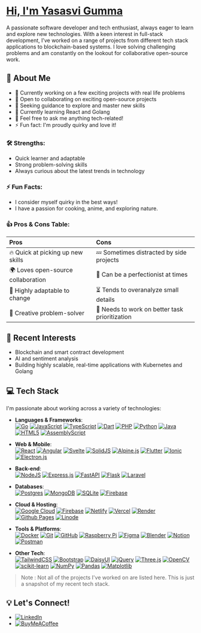 # [Hi, I'm Yasasvi Gumma](https://yasasvi.site/)

A passionate software developer and tech enthusiast, always eager to learn and explore new technologies. With a keen interest in full-stack development, I’ve worked on a range of projects from different tech stack applications to blockchain-based systems. I love solving challenging problems and am constantly on the lookout for collaborative open-source work.

## 👋 About Me

- 🔭 Currently working on a few exciting projects with real life problems
- 👯 Open to collaborating on exciting open-source projects
- 🤝 Seeking guidance to explore and master new skills
- 🌱 Currently learning React and Golang
- 💬 Feel free to ask me anything tech-related!
- ⚡ Fun fact: I'm proudly quirky and love it!

### 🛠 Strengths:

- Quick learner and adaptable
- Strong problem-solving skills
- Always curious about the latest trends in technology

### ⚡ Fun Facts:

- I consider myself quirky in the best ways!
- I have a passion for cooking, anime, and exploring nature.

### 👍 Pros & Cons Table:

| Pros                               | Cons                                           |
| :--------------------------------- | :--------------------------------------------- |
| 🔥 Quick at picking up new skills  | 💤 Sometimes distracted by side projects       |
| 🌍 Loves open-source collaboration | 🤯 Can be a perfectionist at times             |
| 🚀 Highly adaptable to change      | ⏳ Tends to overanalyze small details          |
| 🎨 Creative problem-solver         | 📅 Needs to work on better task prioritization |

## 🚀 Recent Interests

- Blockchain and smart contract development
- AI and sentiment analysis
- Building highly scalable, real-time applications with Kubernetes and Golang

## 💻 Tech Stack

I'm passionate about working across a variety of technologies:

- **Languages & Frameworks**:  
  [![Go](https://img.shields.io/badge/go-%2300ADD8.svg?style=flat-square&logo=go&logoColor=white)](https://golang.org) [![JavaScript](https://img.shields.io/badge/javascript-%23323330.svg?style=flat-square&logo=javascript&logoColor=%23F7DF1E)](https://developer.mozilla.org/en-US/docs/Web/JavaScript) [![TypeScript](https://img.shields.io/badge/typescript-%23007ACC.svg?style=flat-square&logo=typescript&logoColor=white)](https://www.typescriptlang.org) [![Dart](https://img.shields.io/badge/dart-%230175C2.svg?style=flat-square&logo=dart&logoColor=white)](https://dart.dev) [![PHP](https://img.shields.io/badge/php-%23777BB4.svg?style=flat-square&logo=php&logoColor=white)](https://www.php.net) [![Python](https://img.shields.io/badge/python-3670A0?style=flat-square&logo=python&logoColor=ffdd54)](https://www.python.org) [![Java](https://img.shields.io/badge/java-%23ED8B00.svg?style=flat-square&logo=openjdk&logoColor=white)](https://www.java.com) [![HTML5](https://img.shields.io/badge/html5-%23E34F26.svg?style=flat-square&logo=html5&logoColor=white)](https://developer.mozilla.org/en-US/docs/Web/HTML) [![AssemblyScript](https://img.shields.io/badge/assembly%20script-%23000000.svg?style=flat-square&logo=assemblyscript&logoColor=white)](https://www.assemblyscript.org)

- **Web & Mobile**:  
  [![React](https://img.shields.io/badge/react-%2320232a.svg?style=flat-square&logo=react&logoColor=%2361DAFB)](https://reactjs.org) [![Angular](https://img.shields.io/badge/angular-%23DD0031.svg?style=flat-square&logo=angular&logoColor=white)](https://angular.io) [![Svelte](https://img.shields.io/badge/svelte-%23f1413d.svg?style=flat-square&logo=svelte&logoColor=white)](https://svelte.dev) [![SolidJS](https://img.shields.io/badge/SolidJS-2c4f7c?style=flat-square&logo=solid&logoColor=c8c9cb)](https://solidjs.com) [![Alpine.js](https://img.shields.io/badge/alpinejs-white.svg?style=flat-square&logo=alpinedotjs&logoColor=%238BC0D0)](https://alpinejs.dev) [![Flutter](https://img.shields.io/badge/Flutter-%2302569B.svg?style=flat-square&logo=Flutter&logoColor=white)](https://flutter.dev) [![Ionic](https://img.shields.io/badge/Ionic-%233880FF.svg?style=flat-square&logo=Ionic&logoColor=white)](https://ionicframework.com) [![Electron.js](https://img.shields.io/badge/Electron-191970?style=flat-square&logo=Electron&logoColor=white)](https://www.electronjs.org)

- **Back-end**:  
  [![NodeJS](https://img.shields.io/badge/node.js-6DA55F?style=flat-square&logo=node.js&logoColor=white)](https://nodejs.org) [![Express.js](https://img.shields.io/badge/express.js-%23404d59.svg?style=flat-square&logo=express&logoColor=%2361DAFB)](https://expressjs.com) [![FastAPI](https://img.shields.io/badge/FastAPI-005571?style=flat-square&logo=fastapi)](https://fastapi.tiangolo.com) [![Flask](https://img.shields.io/badge/flask-%23000.svg?style=flat-square&logo=flask&logoColor=white)](https://flask.palletsprojects.com) [![Laravel](https://img.shields.io/badge/laravel-%23FF2D20.svg?style=flat-square&logo=laravel&logoColor=white)](https://laravel.com)

- **Databases**:  
  [![Postgres](https://img.shields.io/badge/postgres-%23316192.svg?style=flat-square&logo=postgresql&logoColor=white)](https://www.postgresql.org) [![MongoDB](https://img.shields.io/badge/MongoDB-%234ea94b.svg?style=flat-square&logo=mongodb&logoColor=white)](https://www.mongodb.com) [![SQLite](https://img.shields.io/badge/sqlite-%2307405e.svg?style=flat-square&logo=sqlite&logoColor=white)](https://www.sqlite.org) [![Firebase](https://img.shields.io/badge/firebase-%23039BE5.svg?style=flat-square&logo=firebase)](https://firebase.google.com)

- **Cloud & Hosting**:  
  [![Google Cloud](https://img.shields.io/badge/GoogleCloud-%234285F4.svg?style=flat-square&logo=google-cloud&logoColor=white)](https://cloud.google.com) [![Firebase](https://img.shields.io/badge/firebase-%23039BE5.svg?style=flat-square&logo=firebase)](https://firebase.google.com) [![Netlify](https://img.shields.io/badge/netlify-%23000000.svg?style=flat-square&logo=netlify&logoColor=#00C7B7)](https://www.netlify.com) [![Vercel](https://img.shields.io/badge/vercel-%23000000.svg?style=flat-square&logo=vercel&logoColor=white)](https://vercel.com) [![Render](https://img.shields.io/badge/Render-%46E3B7.svg?style=flat-square&logo=render&logoColor=white)](https://render.com) [![Github Pages](https://img.shields.io/badge/github%20pages-121013?style=flat-square&logo=github&logoColor=white)](https://pages.github.com) [![Linode](https://img.shields.io/badge/linode-00A95C?style=flat-square&logo=linode&logoColor=white)](https://www.linode.com)

- **Tools & Platforms**:  
  [![Docker](https://img.shields.io/badge/docker-%230db7ed.svg?style=flat-square&logo=docker&logoColor=white)](https://www.docker.com) [![Git](https://img.shields.io/badge/git-%23F05033.svg?style=flat-square&logo=git&logoColor=white)](https://git-scm.com) [![GitHub](https://img.shields.io/badge/github-%23121011.svg?style=flat-square&logo=github&logoColor=white)](https://github.com) [![Raspberry Pi](https://img.shields.io/badge/-RaspberryPi-C51A4A?style=flat-square&logo=Raspberry-Pi)](https://www.raspberrypi.org) [![Figma](https://img.shields.io/badge/figma-%23F24E1E.svg?style=flat-square&logo=figma&logoColor=white)](https://www.figma.com) [![Blender](https://img.shields.io/badge/blender-%23F5792A.svg?style=flat-square&logo=blender&logoColor=white)](https://www.blender.org) [![Notion](https://img.shields.io/badge/Notion-%23000000.svg?style=flat-square&logo=notion&logoColor=white)](https://www.notion.so) [![Postman](https://img.shields.io/badge/Postman-FF6C37?style=flat-square&logo=postman&logoColor=white)](https://www.postman.com)

- **Other Tech**:  
  [![TailwindCSS](https://img.shields.io/badge/tailwindcss-%2338B2AC.svg?style=flat-square&logo=tailwind-css&logoColor=white)](https://tailwindcss.com) [![Bootstrap](https://img.shields.io/badge/bootstrap-%238511FA.svg?style=flat-square&logo=bootstrap&logoColor=white)](https://getbootstrap.com) [![DaisyUI](https://img.shields.io/badge/daisyui-5A0EF8?style=flat-square&logo=daisyui&logoColor=white)](https://daisyui.com) [![jQuery](https://img.shields.io/badge/jquery-%230769AD.svg?style=flat-square&logo=jquery&logoColor=white)](https://jquery.com) [![Three.js](https://img.shields.io/badge/threejs-black?style=flat-square&logo=three.js&logoColor=white)](https://threejs.org) [![OpenCV](https://img.shields.io/badge/opencv-%23white.svg?style=flat-square&logo=opencv&logoColor=white)](https://opencv.org) [![scikit-learn](https://img.shields.io/badge/scikit--learn-%23F7931E.svg?style=flat-square&logo=scikit-learn&logoColor=white)](https://scikit-learn.org/stable/) [![NumPy](https://img.shields.io/badge/numpy-%23013243.svg?style=flat-square&logo=numpy&logoColor=white)](https://numpy.org) [![Pandas](https://img.shields.io/badge/pandas-%23150458.svg?style=flat-square&logo=pandas&logoColor=white)](https://pandas.pydata.org) [![Matplotlib](https://img.shields.io/badge/Matplotlib-%23ffffff.svg?style=flat-square&logo=Matplotlib&logoColor=black)](https://matplotlib.org)

> Note : Not all of the projects I've worked on are listed here. This is just a snapshot of my recent tech stack.

## 💡 Let's Connect!

- [![LinkedIn](https://img.shields.io/badge/LinkedIn-%230077B5.svg?logo=linkedin&logoColor=white)](https://linkedin.com/in/yasasvi-gumma/)
- [![BuyMeACoffee](https://img.shields.io/badge/Buy%20Me%20a%20Coffee-ffdd00?style=for-the-badge&logo=buy-me-a-coffee&logoColor=black)](https://buymeacoffee.com/yasasvi)
